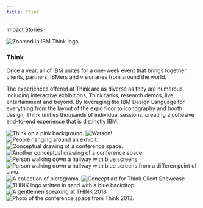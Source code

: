 ```yaml
---
title: Think
---
```


<grid className="background--nopadding">
<column lg="16">

<p size="sm-back"><a href="/impact"><icon name="PlexArrowLeft"></icon>Impact Stories</a></p>

</column>
</grid>

<grid classname="background-bleed">
<column lg="16">

![Zoomed in IBM Think logo.](/images/Impact_1.png)

</column>
</grid>

<grid background="gray-10">
<column md="2" lg="4">

### Think

</column>

<column md="5" lg="8">

<p size="lg">Once a year, all of IBM unites for a one-week event that brings together clients, partners, IBMers and visionaries from around the world.</p>
<p size="lg">The experiences offered at Think are as diverse as they are numerous, including interactive exhibitions, Think tanks, research demos, live entertainment and beyond. By leveraging the IBM Design Language for everything from the layout of the expo floor to iconography and booth design, Think unifies thousands of individual sessions, creating a cohesive end-to-end experience that is distinctly IBM.</p>

<icon name="PlexArrowDown"></icon>

</column>
</grid>

<grid background="gray-10">
<column bleed={true} lg="12" offset_lg="4" fade="true">

<img alt="Think on a pink background." src="images/Impact_2.png">

</column>
<column bleed={true} md="5" lg="8" offset_lg="4" fade="true">

<img alt="Watson!" src="images/Impact_3.png">

</column>
<column bleed={true} md="3" lg="4" fade="true">

<img alt="People hanging around an exhibit." src="images/Impact_4.png">

</column>
<column bleed={true} md="4" lg="6" offset_lg="4" fade="true">

<img alt="Conceptual drawing of a conference space." src="images/Impact_5.png">

</column>
<column bleed={true} md="4" lg="6" fade="true">

<img alt="Another conceptual drawing of a conference space." src="images/Impact_6.png">

</column>
<column bleed={true} md="5" lg="8" offset_lg="4" fade="true">

<img alt="Person walking down a hallway with blue screens" src="images/Impact_7.png">

</column>
<column bleed={true} md="3" lg="4" fade="true">

<img alt="Person walking down a hallway with blue screens from a differen point of view." src="images/Impact_8.png">

</column>
<column bleed={true} md="3" lg="4" offset_lg="4" fade="true">

<img alt="A collection of pictograms." src="images/Impact_9.png">

</column>
<column bleed={true} md="5" lg="8" fade="true">

<img alt="Concept art for Think Client Showcase" src="images/Impact_10.png">

</column>
<column bleed={true} md="5" lg="8" offset_lg="4" fade="true">

<img alt="THINK logo written in sand with a blue backdrop." src="images/Impact_11.png">

</column>
<column bleed={true} md="3" lg="4" fade="true">

<img alt="A gentlemen speaking at THINK 2018" src="images/Impact_12.png">

</column>
<column bleed={true} md="5" lg="8" offset_lg="4" fade="true">

<img alt="Photo of the conference space from Think 2018." src="images/Impact_13.png">

</column>
</grid>
